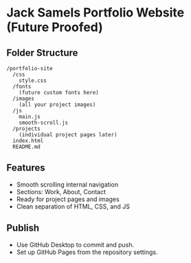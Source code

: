 # Jack Samels Portfolio Website (Future Proofed)

## Folder Structure

```
/portfolio-site
  /css
    style.css
  /fonts
    (future custom fonts here)
  /images
    (all your project images)
  /js
    main.js
    smooth-scroll.js
  /projects
    (individual project pages later)
  index.html
  README.md
```

## Features

- Smooth scrolling internal navigation
- Sections: Work, About, Contact
- Ready for project pages and images
- Clean separation of HTML, CSS, and JS

## Publish

- Use GitHub Desktop to commit and push.
- Set up GitHub Pages from the repository settings.

